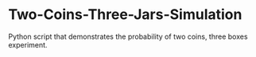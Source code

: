 # Two-Coins-Three-Jars-Simulation
Python script that demonstrates the probability of two coins, three boxes experiment.
